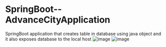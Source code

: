 # SpringBoot--AdvanceCityApplication
 SpringBoot application that creates table in database using java object and it also exposes database to the local host
![image](https://user-images.githubusercontent.com/77457476/174467087-29caae01-0468-47ff-9a82-539bd6af4088.png)
![image](https://user-images.githubusercontent.com/77457476/174467099-17f7ce44-e0fc-454b-b24f-d904ae8bc0df.png)
